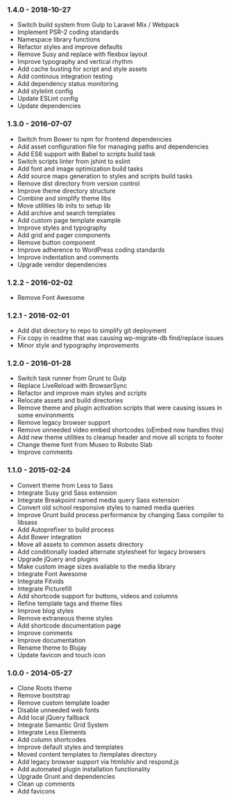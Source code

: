 ### 1.4.0 - 2018-10-27

- Switch build system from Gulp to Laravel Mix / Webpack
- Implement PSR-2 coding standards
- Namespace library functions
- Refactor styles and improve defaults
- Remove Susy and replace with flexbox layout
- Improve typography and vertical rhythm
- Add cache busting for script and style assets
- Add continous integration testing
- Add dependency status monitoring
- Add stylelint config
- Update ESLint config
- Update dependencies

### 1.3.0 - 2016-07-07

- Switch from Bower to npm for frontend dependencies
- Add asset configuration file for managing paths and dependencies
- Add ES6 support with Babel to scripts build task
- Switch scripts linter from jshint to eslint
- Add font and image optimization build tasks
- Add source maps generation to styles and scripts build tasks
- Remove dist directory from version control
- Improve theme directory structure
- Combine and simplify theme libs
- Move utilities lib inits to setup lib
- Add archive and search templates
- Add custom page template example
- Improve styles and typography
- Add grid and pager components
- Remove button component
- Improve adherence to WordPress coding standards
- Improve indentation and comments
- Upgrade vendor dependencies

### 1.2.2 - 2016-02-02

- Remove Font Awesome

### 1.2.1 - 2016-02-01

- Add dist directory to repo to simplify git deployment
- Fix copy in readme that was causing wp-migrate-db find/replace issues
- Minor style and typography improvements

### 1.2.0 - 2016-01-28

- Switch task runner from Grunt to Gulp
- Replace LiveReload with BrowserSync
- Refactor and improve main styles and scripts
- Relocate assets and build directories
- Remove theme and plugin activation scripts that were causing issues in some environments
- Remove legacy browser support
- Remove unneeded video embed shortcodes (oEmbed now handles this)
- Add new theme utilities to cleanup header and move all scripts to footer
- Change theme font from Museo to Roboto Slab
- Improve comments

### 1.1.0 - 2015-02-24

- Convert theme from Less to Sass
- Integrate Susy grid Sass extension
- Integrate Breakpoint named media query Sass extension
- Convert old school responsive styles to named media queries
- Improve Grunt build process performance by changing Sass compiler to libsass
- Add Autoprefixer to build process
- Add Bower integration
- Move all assets to common assets directory
- Add conditionally loaded alternate stylesheet for legacy browsers
- Upgrade jQuery and plugins
- Make custom image sizes available to the media library
- Integrate Font Awesome
- Integrate Fitvids
- Integrate Picturefill
- Add shortcode support for buttons, videos and columns
- Refine template tags and theme files
- Improve blog styles
- Remove extraneous theme styles
- Add shortcode documentation page
- Improve comments
- Improve documentation
- Rename theme to Blujay
- Update favicon and touch icon

### 1.0.0 - 2014-05-27

- Clone Roots theme
- Remove bootstrap
- Remove custom template loader
- Disable unneeded web fonts
- Add local jQuery fallback
- Integrate Semantic Grid System
- Integrate Less Elements
- Add column shortcodes
- Improve default styles and templates
- Moved content templates to /templates directory
- Add legacy browser support via htmlshiv and respond.js
- Add automated plugin installation functionality
- Upgrade Grunt and dependencies
- Clean up comments
- Add favicons
